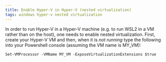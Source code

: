 ```yaml
---
title: Enable Hyper-V in Hyper-V (nested virtualization)
tags: windows hyper-v nested virtualization
---
```


In order to run Hyper-V in a Hyper-V machine (e.g. to run WSL2 in a VM rather
than on the host), one needs to enable nested virtualization. First, create
your Hyper-V VM and then, when it is *not running* type the following into your
Powershell console (assuming the VM name is MY_VM):

```
Set-VMProcessor -VMName MY_VM -ExposeVirtualizationExtensions $true
```
